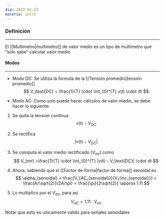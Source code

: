 ```yaml
---
dia: 2023-01-23
materia: intro
---
```

### Definición
---
El [[Multímetro|multímetro]] de valor medio es un tipo de multímetro que “sólo sabe” calcular valor medio

#### Modos
---
- Modo DC:
Se utiliza la formula de la [[Tensión promedio|tensión promedio]]
$$ V_\text{DC} = \frac{1}{T} \cdot \int_{0}^{T} v(t) \cdot dt $$

- Modo AC:
Como solo puede hacer cálculos de valor medio, se debe hacer lo siguiente:
1. Se quita la tension continua $$ v(t) - V_\text{DC} $$

2. Se rectifica $$ |v(t) - V_\text{DC}| $$

3. Se computa el valor medio rectificado ($V_{mr}$) como $$ V_{mr} =\frac{1}{T} \cdot \int_{0}^{T} |v(t) - V_\text{DC}| \cdot dt $$

4. Ahora, sabiendo que el [[Factor de forma|factor de forma]] senoidal es $$ \alpha_{senoidal} = \frac{V_{AC_{senoidal}}}{V_{mr_{senoidal}}} = \frac{A/\sqrt{2}}{2A/\pi} = \frac{\pi}{2\sqrt{2}} \approx 1.11 $$

5. Lo multiplico por el $V_{mr}$, para así $$ V_{AC} = 1.11 \cdot V_{mr} $$

Notar que esto es unicamente valido para señales senoidales
